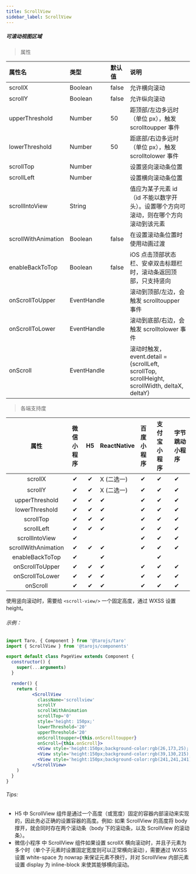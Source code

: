 ```yaml
---
title: ScrollView
sidebar_label: ScrollView
---
```


##### 可滚动视图区域
> 属性

| 属性名 | 类型 | 默认值 | 说明 |
| :- | :- | :- | :- |
| scrollX              | Boolean     | false  | 允许横向滚动 |
| scrollY              | Boolean     | false  | 允许纵向滚动 |
| upperThreshold       | Number      | 50     | 距顶部/左边多远时（单位 px），触发 scrolltoupper 事件  |
| lowerThreshold       | Number      | 50     | 距底部/右边多远时（单位 px），触发 scrolltolower 事件  |
| scrollTop            | Number      |        | 设置竖向滚动条位置 |
| scrollLeft           | Number      |        | 设置横向滚动条位置 |
| scrollIntoView      | String      |        | 值应为某子元素 id（id 不能以数字开头）。设置哪个方向可滚动，则在哪个方向滚动到该元素 |
| scrollWithAnimation | Boolean     | false  | 在设置滚动条位置时使用动画过渡  |
| enableBackToTop    | Boolean     | false  | iOS 点击顶部状态栏、安卓双击标题栏时，滚动条返回顶部，只支持竖向                     |
| onScrollToUpper     | EventHandle |        | 滚动到顶部/左边，会触发 scrolltoupper 事件 |
| onScrollToLower     | EventHandle |        | 滚动到底部/右边，会触发 scrolltolower 事件 |
| onScroll            | EventHandle |        | 滚动时触发，event.detail = {scrollLeft, scrollTop, scrollHeight, scrollWidth, deltaX, deltaY} |

>各端支持度

| 属性 | 微信小程序 | H5 | ReactNative | 百度小程序 | 支付宝小程序 | 字节跳动小程序 |
| :-: | :-: | :-: | :- | :- | :- | :- |
| scrollX     | ✔ | ✔ |  X (二选一)| ✔ | ✔ | ✔ |       
| scrollY            | ✔ | ✔ |  X (二选一)| ✔ | ✔ | ✔ |
| upperThreshold     | ✔ | ✔ |  ✔ | ✔ | ✔ | ✔ |
| lowerThreshold     | ✔ | ✔ |  ✔| ✔ | ✔ | ✔ |
| scrollTop          | ✔ | ✔ |  ✔| ✔ | ✔ | ✔ |
| scrollLeft         | ✔ | ✔ |  ✔| ✔ | ✔ | ✔ |
| scrollIntoView     | ✔ |  |  | ✔ | ✔ | ✔ |
| scrollWithAnimation| ✔ | ✔ |  ✔| ✔ | ✔ | ✔ |
| enableBackToTop    | ✔ |  |  ✔|  | ✔ |  |
| onScrollToUpper    | ✔ | ✔ |  ✔| ✔ | ✔ | ✔ |
| onScrollToLower    | ✔ | ✔ |  ✔| ✔ | ✔ | ✔ |
| onScroll  | ✔ | ✔ |  ✔| ✔ | ✔ | ✔ |

使用竖向滚动时，需要给 `<scroll-view/>` 一个固定高度，通过 WXSS 设置 height。

###### 示例：
```jsx
import Taro, { Component } from '@tarojs/taro'
import { ScrollView } from '@tarojs/components'

export default class PageView extends Component {
  constructor() {
    super(...arguments)
  }

  render() {
    return (
          <ScrollView
            className='scrollview'
            scrollY
            scrollWithAnimation
            scrollTop='0'
            style='height: 150px;'
            lowerThreshold='20'
            upperThreshold='20'
            onScrolltoupper={this.onScrolltoupper}
            onScroll={this.onScroll}>
            <View style='height:150px;background-color:rgb(26,173,25);'>A</View>
            <View style='height:150px;background-color:rgb(39,130,215);'>B</View>
            <View style='height:150px;background-color:rgb(241,241,241);color: #333;'>C</View>
          </ScrollView>
    )
  }
}
```

###### Tips:
* H5 中 ScrollView 组件是通过一个高度（或宽度）固定的容器内部滚动来实现的，因此务必正确的设置容器的高度。例如: 如果 ScrollView 的高度将 body 撑开，就会同时存在两个滚动条（body 下的滚动条，以及 ScrollView 的滚动条）。
* 微信小程序 中 ScrollView 组件如果设置 scrollX 横向滚动时，并且子元素为多个时（单个子元素时设置固定宽度则可以正常横向滚动），需要通过 WXSS 设置 white-space 为 nowrap 来保证元素不换行，并对 ScrollView 内部元素设置 display 为 inline-block 来使其能够横向滚动。
